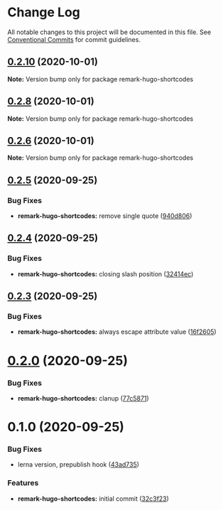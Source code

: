 # Change Log

All notable changes to this project will be documented in this file.
See [Conventional Commits](https://conventionalcommits.org) for commit guidelines.

## [0.2.10](https://github.com/HitkoDev/md-shortcodes-lint/compare/v0.2.9...v0.2.10) (2020-10-01)

**Note:** Version bump only for package remark-hugo-shortcodes





## [0.2.8](https://github.com/HitkoDev/md-shortcodes-lint/compare/v0.2.7...v0.2.8) (2020-10-01)

**Note:** Version bump only for package remark-hugo-shortcodes





## [0.2.6](https://github.com/HitkoDev/md-shortcodes-lint/compare/v0.2.5...v0.2.6) (2020-10-01)

**Note:** Version bump only for package remark-hugo-shortcodes





## [0.2.5](https://github.com/HitkoDev/md-shortcodes-lint/compare/v0.2.4...v0.2.5) (2020-09-25)


### Bug Fixes

* **remark-hugo-shortcodes:** remove single quote ([940d806](https://github.com/HitkoDev/md-shortcodes-lint/commit/940d8065d0bdd5537c0773ee34aaad3b7f6ceb13))





## [0.2.4](https://github.com/HitkoDev/md-shortcodes-lint/compare/v0.2.3...v0.2.4) (2020-09-25)


### Bug Fixes

* **remark-hugo-shortcodes:** closing slash position ([32414ec](https://github.com/HitkoDev/md-shortcodes-lint/commit/32414ec03b9dbd57fe572761990128241247d7f8))





## [0.2.3](https://github.com/HitkoDev/md-shortcodes-lint/compare/v0.2.2...v0.2.3) (2020-09-25)


### Bug Fixes

* **remark-hugo-shortcodes:** always escape attribute value ([16f2605](https://github.com/HitkoDev/md-shortcodes-lint/commit/16f260512649e49f52aa634485fbb6bf3dfdbabc))





# [0.2.0](https://github.com/HitkoDev/md-shortcodes-lint/compare/v0.1.0...v0.2.0) (2020-09-25)


### Bug Fixes

* **remark-hugo-shortcodes:** clanup ([77c5871](https://github.com/HitkoDev/md-shortcodes-lint/commit/77c587138311699942dffdaad87364344e322b49))





# 0.1.0 (2020-09-25)


### Bug Fixes

* lerna version, prepublish hook ([43ad735](https://github.com/HitkoDev/md-shortcodes-lint/commit/43ad7356dd667427f5bd13476a20d05a8a0593dc))


### Features

* **remark-hugo-shortcodes:** initial commit ([32c3f23](https://github.com/HitkoDev/md-shortcodes-lint/commit/32c3f235ba5d7d25e9c58a28af68eed5af1d75ac))
